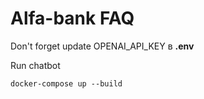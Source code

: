 # Alfa-bank FAQ

Don't forget update OPENAI_API_KEY в **.env**

Run chatbot
```commandline
docker-compose up --build
```
